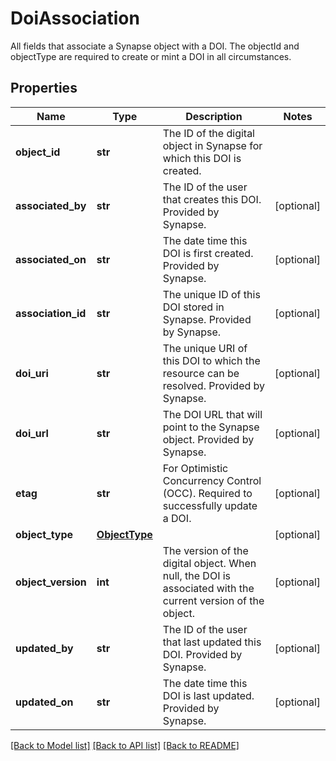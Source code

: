 # DoiAssociation

All fields that associate a Synapse object with a DOI. The objectId and objectType are required to create or mint a DOI in all circumstances. 
## Properties
Name | Type | Description | Notes
------------ | ------------- | ------------- | -------------
**object_id** | **str** | The ID of the digital object in Synapse for which this DOI is created. | 
**associated_by** | **str** | The ID of the user that creates this DOI. Provided by Synapse. | [optional] 
**associated_on** | **str** | The date time this DOI is first created. Provided by Synapse. | [optional] 
**association_id** | **str** | The unique ID of this DOI stored in Synapse. Provided by Synapse. | [optional] 
**doi_uri** | **str** | The unique URI of this DOI to which the resource can be resolved. Provided by Synapse. | [optional] 
**doi_url** | **str** | The DOI URL that will point to the Synapse object. Provided by Synapse. | [optional] 
**etag** | **str** | For Optimistic Concurrency Control (OCC). Required to successfully update a DOI. | [optional] 
**object_type** | [**ObjectType**](ObjectType.md) |  | [optional] 
**object_version** | **int** | The version of the digital object. When null, the DOI is associated with the current version of the object. | [optional] 
**updated_by** | **str** | The ID of the user that last updated this DOI. Provided by Synapse. | [optional] 
**updated_on** | **str** | The date time this DOI is last updated. Provided by Synapse. | [optional] 

[[Back to Model list]](../README.md#documentation-for-models) [[Back to API list]](../README.md#documentation-for-api-endpoints) [[Back to README]](../README.md)



